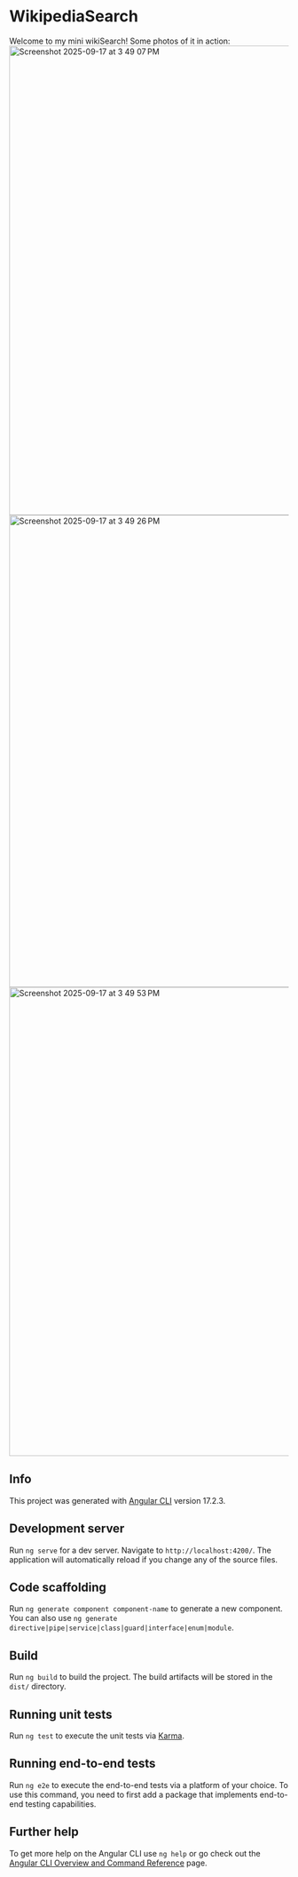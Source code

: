 # WikipediaSearch

Welcome to my mini wikiSearch!
Some photos of it in action:
<img width="1247" height="845" alt="Screenshot 2025-09-17 at 3 49 07 PM" src="https://github.com/user-attachments/assets/d8f1caef-2f74-4f8e-8810-c7ef270d042f" />
<img width="1162" height="850" alt="Screenshot 2025-09-17 at 3 49 26 PM" src="https://github.com/user-attachments/assets/ab98ff6a-150c-4f30-b6d3-f916fe4d8b22" />
<img width="1168" height="844" alt="Screenshot 2025-09-17 at 3 49 53 PM" src="https://github.com/user-attachments/assets/c402d786-d6e0-4b64-a5e8-4f1c31276e1f" />



## Info

This project was generated with [Angular CLI](https://github.com/angular/angular-cli) version 17.2.3.

## Development server

Run `ng serve` for a dev server. Navigate to `http://localhost:4200/`. The application will automatically reload if you change any of the source files.

## Code scaffolding

Run `ng generate component component-name` to generate a new component. You can also use `ng generate directive|pipe|service|class|guard|interface|enum|module`.

## Build

Run `ng build` to build the project. The build artifacts will be stored in the `dist/` directory.

## Running unit tests

Run `ng test` to execute the unit tests via [Karma](https://karma-runner.github.io).

## Running end-to-end tests

Run `ng e2e` to execute the end-to-end tests via a platform of your choice. To use this command, you need to first add a package that implements end-to-end testing capabilities.

## Further help

To get more help on the Angular CLI use `ng help` or go check out the [Angular CLI Overview and Command Reference](https://angular.io/cli) page.
